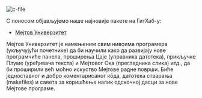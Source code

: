 <!--
.. link:
.. description: Развој
.. tags: Вести
.. date: 12.03.2013. 18:58:22
.. title: Мејтов Универзитет
.. slug: 2013-03-12-mate-university
.. author: Стефано Карапетсас
-->

![c-file](/assets/img/blog/c-file.png)

С поносом објављујемо наше најновије пакете на ГитХаб-у:

  * [Мејтов Универзитет](https://github.com/mate-desktop/mate-university)

Мејтов Универзитет је намењеним свим нивоима програмера (укључујући почетнике) да би
научили како да развијају нове програмчиће панела, проширења Цаје (управника датотека),
прикључке Плуме (уређивача текста) и Мејтовог Ока (прегледника слика) итд., да би проширили
већ моћно искуство Мејтове радне површи. Биће једноставног и добро коментарисаног кôда,
датотека  стварања (makefiles) и савета за коришћење налик одскочној дасци за нове Мејтове програме.

